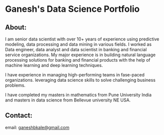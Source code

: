 # Ganesh's Data Science Portfolio

## About:

I am senior data scientist with over 10+ years of experience using predictive modeling, data processing 
and data mining in various fields. I worked as Data engineer, data analyst and data scientist in banking and financial service organizations.
My major experience is in building natural language processing solutions for banking and financial products with the help of machine learning and deep learning techniques.

I have experience in managing high-performing teams in fase-paced organizations. leveraging data science skills to solve challenging business problems.
 
I have completed my masters in mathematics from Pune University India and masters in data science from Bellevue university NE USA. 


## Contact: 

email: ganeshbkale@gmail.com
